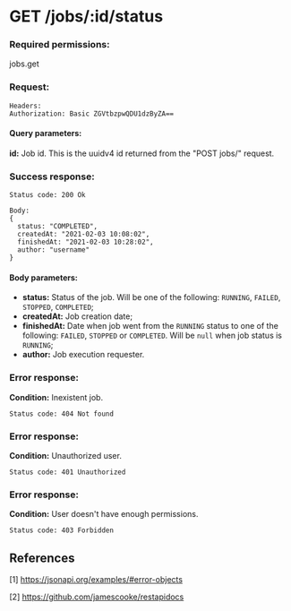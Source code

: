 # GET /jobs/:id/status

### Required permissions:
jobs.get

### Request:
```
Headers:
Authorization: Basic ZGVtbzpwQDU1dzByZA==
```

#### Query parameters:

<strong>id:</strong> Job id. This is the uuidv4 id returned from the "POST jobs/" request.

### Success response:
```
Status code: 200 Ok

Body:
{
  status: "COMPLETED",
  createdAt: "2021-02-03 10:08:02",
  finishedAt: "2021-02-03 10:28:02",
  author: "username"
}
```

#### Body parameters:

* <strong>status:</strong> Status of the job. Will be one of the following: `RUNNING`, `FAILED`, `STOPPED`, `COMPLETED`;
* <strong>createdAt:</strong> Job creation date;
* <strong>finishedAt:</strong> Date when job went from the `RUNNING` status to one of the following: `FAILED`, `STOPPED` or `COMPLETED`. Will be
  `null` when job status is `RUNNING`;
* <strong>author:</strong> Job execution requester.

### Error response:

<strong>Condition:</strong> Inexistent job. 

```
Status code: 404 Not found
```

### Error response:

<strong>Condition:</strong> Unauthorized user.

```
Status code: 401 Unauthorized
```

### Error response:

<strong>Condition:</strong> User doesn't have enough permissions.

```
Status code: 403 Forbidden
```

## References

[1] https://jsonapi.org/examples/#error-objects

[2] https://github.com/jamescooke/restapidocs
